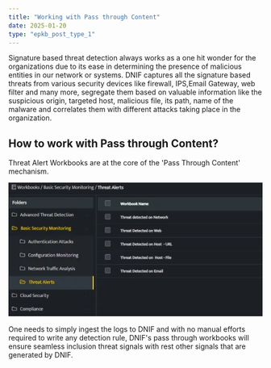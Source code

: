 ```yaml
---
title: "Working with Pass through Content"
date: 2025-01-20
type: "epkb_post_type_1"
---
```


  
Signature based threat detection always works as a one hit wonder for the organizations due to its ease in determining the presence of malicious entities in our network or systems. DNIF captures all the signature based threats from various security devices like firewall, IPS,Email Gateway, web filter and many more, segregate them based on valuable information like the suspicious origin, targeted host, malicious file, its path, name of the malware and correlates them with different attacks taking place in the organization.

## **How to work with Pass through Content?**

Threat Alert Workbooks are at the core of the 'Pass Through Content' mechanism.

![image 1-Dec-20-2023-12-15-01-7738-PM](./Images/Images%20Working%20with%20Pass%20through%20Content/image201-Dec-20-2023-12-15-01-7738-PM.webp)

One needs to simply ingest the logs to DNIF and with no manual efforts required to write any detection rule, DNIF's pass through workbooks will ensure seamless inclusion threat signals with rest other signals that are generated by DNIF.
